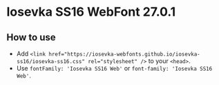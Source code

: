 # Iosevka SS16 WebFont 27.0.1

## How to use

- Add `<link href="https://iosevka-webfonts.github.io/iosevka-ss16/iosevka-ss16.css" rel="stylesheet" />` to your `<head>`.
- Use `fontFamily: 'Iosevka SS16 Web'` or `font-family: 'Iosevka SS16 Web'`.
